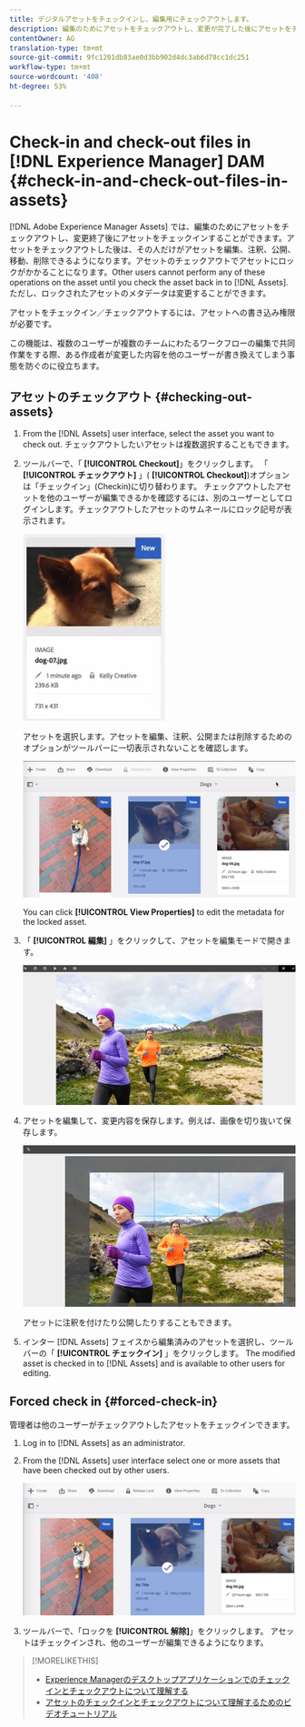```yaml
---
title: デジタルアセットをチェックインし、編集用にチェックアウトします。
description: 編集のためにアセットをチェックアウトし、変更が完了した後にアセットをチェックインする方法について説明します。
contentOwner: AG
translation-type: tm+mt
source-git-commit: 9fc1201db83ae0d3bb902d4dc3ab6d78cc1dc251
workflow-type: tm+mt
source-wordcount: '408'
ht-degree: 53%

---
```



# Check-in and check-out files in [!DNL Experience Manager] DAM {#check-in-and-check-out-files-in-assets}

[!DNL Adobe Experience Manager Assets] では、編集のためにアセットをチェックアウトし、変更終了後にアセットをチェックインすることができます。アセットをチェックアウトした後は、その人だけがアセットを編集、注釈、公開、移動、削除できるようになります。アセットのチェックアウトでアセットにロックがかかることになります。Other users cannot perform any of these operations on the asset until you check the asset back in to [!DNL Assets]. ただし、ロックされたアセットのメタデータは変更することができます。

アセットをチェックイン／チェックアウトするには、アセットへの書き込み権限が必要です。

この機能は、複数のユーザーが複数のチームにわたるワークフローの編集で共同作業をする際、ある作成者が変更した内容を他のユーザーが書き換えてしまう事態を防ぐのに役立ちます。

## アセットのチェックアウト {#checking-out-assets}

1. From the [!DNL Assets] user interface, select the asset you want to check out. チェックアウトしたいアセットは複数選択することもできます。
1. ツールバーで、「 **[!UICONTROL Checkout]**」をクリックします。
「 **[!UICONTROL チェックアウト]** 」( **[!UICONTROL Checkout]**)オプションは「チェックイン」(Checkin)に切り替わります。
チェックアウトしたアセットを他のユーザーが編集できるかを確認するには、別のユーザーとしてログインします。チェックアウトしたアセットのサムネールにロック記号が表示されます。

   ![chlimage_1-471](assets/chlimage_1-471.png)

   アセットを選択します。アセットを編集、注釈、公開または削除するためのオプションがツールバーに一切表示されないことを確認します。

   ![chlimage_1-472](assets/chlimage_1-472.png)

   You can click **[!UICONTROL View Properties]** to edit the metadata for the locked asset.

1. 「 **[!UICONTROL 編集]** 」をクリックして、アセットを編集モードで開きます。

   ![chlimage_1-473](assets/chlimage_1-473.png)

1. アセットを編集して、変更内容を保存します。例えば、画像を切り抜いて保存します。

   ![chlimage_1-474](assets/chlimage_1-474.png)

   アセットに注釈を付けたり公開したりすることもできます。

1. インター [!DNL Assets] フェイスから編集済みのアセットを選択し、ツールバーの「 **[!UICONTROL チェックイン]** 」をクリックします。 The modified asset is checked in to [!DNL Assets] and is available to other users for editing.

## Forced check in {#forced-check-in}

管理者は他のユーザーがチェックアウトしたアセットをチェックインできます。

1. Log in to [!DNL Assets] as an administrator.
1. From the [!DNL Assets] user interface select one or more assets that have been checked out by other users.

   ![chlimage_1-476](assets/chlimage_1-476.png)

1. ツールバーで、「ロックを **[!UICONTROL 解除]**」をクリックします。 アセットはチェックインされ、他のユーザーが編集できるようになります。

>[!MORELIKETHIS]
>
>* [Experience Managerのデスクトップアプリケーションでのチェックインとチェックアウトについて理解する](https://docs.adobe.com/content/help/en/experience-manager-desktop-app/using/using.html#how-app-works2)
>* [アセットのチェックインとチェックアウトについて理解するためのビデオチュートリアル](https://docs.adobe.com/content/help/en/experience-manager-learn/assets/collaboration/checkin-checkout-technical-video-understand.html)

